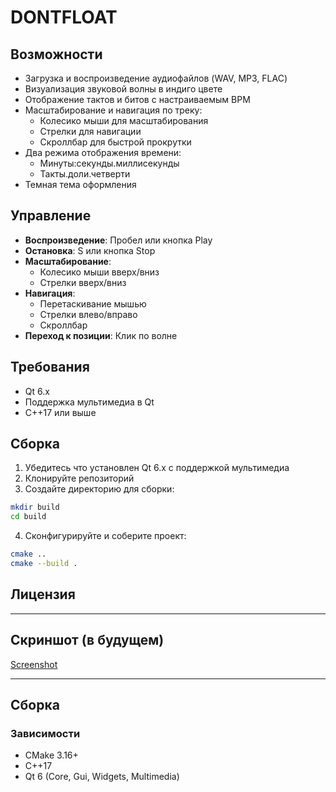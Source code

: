 # DONTFLOAT


## Возможности

- Загрузка и воспроизведение аудиофайлов (WAV, MP3, FLAC)
- Визуализация звуковой волны в индиго цвете
- Отображение тактов и битов с настраиваемым BPM
- Масштабирование и навигация по треку:
  - Колесико мыши для масштабирования
  - Стрелки для навигации
  - Скроллбар для быстрой прокрутки
- Два режима отображения времени:
  - Минуты:секунды.миллисекунды
  - Такты.доли.четверти
- Темная тема оформления

## Управление

- **Воспроизведение**: Пробел или кнопка Play
- **Остановка**: S или кнопка Stop
- **Масштабирование**: 
  - Колесико мыши вверх/вниз
  - Стрелки вверх/вниз
- **Навигация**:
  - Перетаскивание мышью
  - Стрелки влево/вправо
  - Скроллбар
- **Переход к позиции**: Клик по волне

## Требования

- Qt 6.x
- Поддержка мультимедиа в Qt
- C++17 или выше

## Сборка

1. Убедитесь что установлен Qt 6.x с поддержкой мультимедиа
2. Клонируйте репозиторий
3. Создайте директорию для сборки:
```bash
mkdir build
cd build
```
4. Сконфигурируйте и соберите проект:
```bash
cmake ..
cmake --build .
```

## Лицензия



---

## Скриншот (в будущем)
[Screenshot](docs/main_ui.png)

---

## Сборка

### Зависимости

- CMake 3.16+
- C++17
- Qt 6 (Core, Gui, Widgets, Multimedia)

